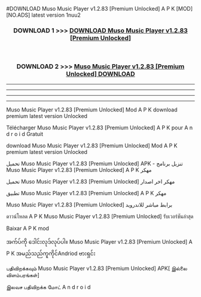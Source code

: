 #DOWNLOAD Muso Music Player v1.2.83  [Premium Unlocked] A P K [MOD] [NO.ADS] latest version 1nuu2



<div align="center">

<h3>DOWNLOAD 1 >>> <a href="https://teeasianyam.web.app?sq=Muso Music Player v1.2.83  [Premium Unlocked]">DOWNLOAD Muso Music Player v1.2.83  [Premium Unlocked] </a></h3><br>

<h3>DOWNLOAD 2 >>> <a href="https://teeasianyam.web.app?sq=Muso Music Player v1.2.83  [Premium Unlocked] ">Muso Music Player v1.2.83  [Premium Unlocked]  DOWNLOAD </a></h3>

</div>


----------------------------------------------------------

----------------------------------------------------------

----------------------------------------------------------

----------------------------------------------------------


Muso Music Player v1.2.83  [Premium Unlocked]  Mod A P K download premium latest version Unlocked

Télécharger Muso Music Player v1.2.83  [Premium Unlocked]  A P K pour A n d r o i d Gratuit

download Muso Music Player v1.2.83  [Premium Unlocked]  Mod A P K premium latest version Unlocked

تحميل Muso Music Player v1.2.83  [Premium Unlocked]  APK - تنزيل برنامج Muso Music Player v1.2.83  [Premium Unlocked]  A P K مهكر

تحميل Muso Music Player v1.2.83  [Premium Unlocked]  مهكر اخر اصدار

تطبيق Muso Music Player v1.2.83  [Premium Unlocked]  A P K مهكر

Muso Music Player v1.2.83  [Premium Unlocked]  برابط مباشر للاندرويد

ดาวน์โหลด A P K Muso Music Player v1.2.83  [Premium Unlocked]  รับเวอร์ชันล่าสุด

Baixar A P K mod

အက်ပ်ကို ဒေါင်းလုဒ်လုပ်ပါ။ Muso Music Player v1.2.83  [Premium Unlocked]  A P K အမည်သည်ကူကိုင်Andriod ဗားရှင်း

பதிவிறக்கவும் Muso Music Player v1.2.83  [Premium Unlocked]  APK[ இல்லை விளம்பரங்கள்] 
 
இலவச பதிவிறக்க மோட் A n d r o i d



